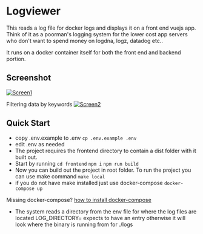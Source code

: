 # Logviewer 
This reads a log file for docker logs and displays it on a front end vuejs app. Think of it as a poorman's logging system for the lower cost app servers who don't want to spend money on logdna, logz, datadog etc..

It runs on a docker container itself for both the front end and backend portion.

## Screenshot
[![Screen1](https://jmp.sh/l5RH6J4)]()

Filtering data by keywords
[![Screen2](https://jmp.sh/J6PcTi6)]()


## Quick Start
- copy .env.example to .env ```cp .env.example .env```
- edit .env as needed
- The project requires the frontend directory to contain a dist folder with it built out. 
- Start by running ```cd frontend``` ```npm i``` ```npm run build```
- Now you can build out the project in root folder. To run the project you can use make command ```make local```
- if you do not have make installed just use docker-compose ```docker-compose up```

Missing docker-compose? [how to install docker-compose](https://docs.docker.com/compose/install/)

- The system reads a directory from the env file for where the log files are located LOG_DIRECTORY= expects to have an entry otherwise it will look where the binary is running from for ./logs 

